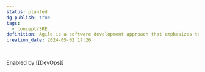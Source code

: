 ```yaml
---
status: planted
dg-publish: true
tags:
  - concept/SRE
definition: Agile is a software development approach that emphasizes team collaboration, customer and user feedback, and high adaptability to change through short release cycles.
creation_date: 2024-05-02 17:26

---
```

Enabled by [[DevOps]]
